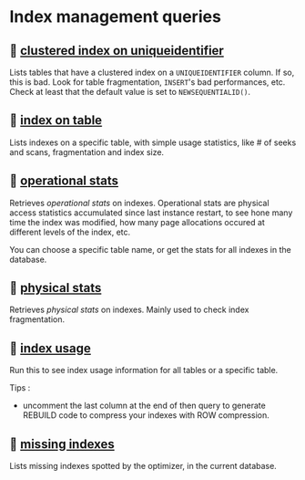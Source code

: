 # Index management queries

## 📝 [clustered index on uniqueidentifier](./clustered-index-on-uniqueidentifier.sql)

Lists tables that have a clustered index on a `UNIQUEIDENTIFIER` column. If so, this is bad. Look for table fragmentation, `INSERT`'s bad performances, etc. Check at least that the default value is set to `NEWSEQUENTIALID()`.

## 📝 [index on table](./index-on-table.sql)

Lists indexes on a specific table, with simple usage statistics, like # of seeks and scans, fragmentation and index size.

## 📝 [operational stats](./index-operational-stats.sql)

Retrieves *operational stats* on indexes. Operational stats are physical access statistics accumulated since last instance restart, to see hone many time the index was modified, how many page allocations occured at different levels of the index, etc.

You can choose a specific table name, or get the stats for all indexes in the database.

## 📝 [physical stats](./index-physical-stats.sql)

Retrieves *physical stats* on indexes. Mainly used to check index fragmentation.

## 📝 [index usage](./index-usage.sql)

Run this to see index usage information for all tables or a specific table.

Tips :
- uncomment the last column at the end of then query to generate REBUILD code to compress your indexes with ROW compression.

## 📝 [missing indexes](./missing-indexes.sql)

Lists missing indexes spotted by the optimizer, in the current database.
